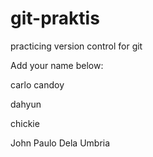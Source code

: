 # git-praktis
practicing version control for git


Add your name below:


carlo candoy



dahyun


chickie


John Paulo Dela Umbria
